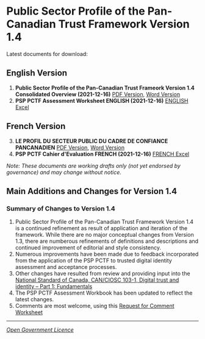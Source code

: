 # Public Sector Profile of the Pan-Canadian Trust Framework Version 1.4

Latest documents for download:

## English Version

1. **Public Sector Profile of the Pan-Canadian Trust Frameork Version 1.4 Consolidated Overview (2021-12-16)**  [PDF Version](./PSP-PCTF-V-1.4-Consolidated-Overview-EN-2021-12-16.pdf),  [Word Version](./PSP-PCTF-V1.4-Consolidated-Overview-EN-2021-12-16.docx) 
2. **PSP PCTF Assessment Worksheet ENGLISH (2021-12-16)** [ENGLISH Excel](./PSP-PCTF-V1.4-Assessment-Workbook-EN-2021-12-16.xlsx)

## French Version

3. **LE PROFIL DU SECTEUR PUBLIC DU CADRE DE CONFIANCE PANCANADIEN** [PDF Version](PSP-CCP-V-1.4-Vue-D-Ensemble-Regroupee-FR-2021-12-16.pdf), [Word Version](PSP-CCP-V-1.4-Vue-D-Ensemble-Regroupee-FR-2021-12-16.docx) 
4. **PSP PCTF Cahier d'Evaluation FRENCH (2021-12-16)** [FRENCH Excel](./PSP-PCTF-V1.4-Cahier-D-Evaluation-FR-2021-12-16.xlsx)

*Note: These documents are working drafts only (not yet endorsed by governance) and may change without notice.*
## Main Additions and Changes for Version 1.4 ## 


### Summary of Changes to Version 1.4 ### 
1. Public Sector Profile of the Pan-Canadian Trust Framework Version 1.4 is a continued refinement as result of application and iteration of the framework. While there are no major conceptual changes from Version 1.3, there are numberous refinements of definitions and descriptions and continued improvement of editorial and style consistency.
2. Numerous improvements have been made due to feedback incorporated from the application of the PSP PCTF to trusted digital identity assessment and acceptance processes.
3. Other changes have resulted from review and providing input into the [National Standard of Canada, CAN/CIOSC 103-1, Digital trust and identity – Part 1: Fundamentals](https://ciostrategycouncil.com/standards/103_1_2020/)
4. The PSP PCTF Assessment Workbook has been updated to reflect the latest changes.
5. Comments are most welcome, using this [Request for Comment Worksheet](./PSP-PCTF-V1.4-REQUEST-FOR-COMMENTS.xlsx)

---

*[Open Government Licence](https://open.canada.ca/en/open-government-licence-canada)*
